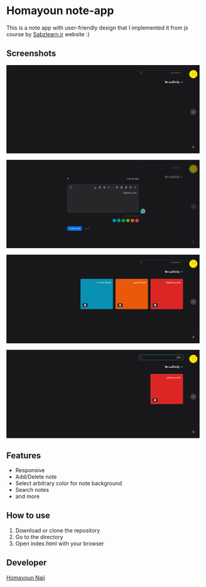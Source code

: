 # Homayoun note-app

This is a note app with user-friendly design that I implemented it from js course by [Sabzlearn.ir](https://sabzlearn.ir) website :)

## Screenshots

![project-image](projects-picture/1.png)

![project-image](projects-picture/2.png)

![project-image](projects-picture/3.png)

![project-image](projects-picture/4.png)

## Features

- Responsive
- Add/Delete note
- Select arbitrary color for note background
- Search notes
- and more

## How to use

1.  Download or clone the repository
2.  Go to the directory
3.  Open index.html with your browser

## Developer

[Homayoun Naji](https://github.com/Homayoun-Naji)
